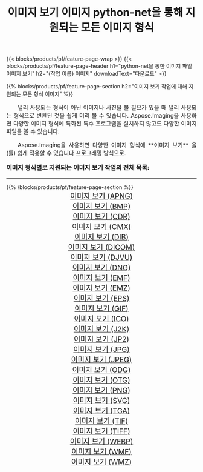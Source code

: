 ﻿---
title: 이미지 보기 이미지 python-net을 통해 지원되는 모든 이미지 형식 
weight: 3920
url: /ko/python-net/viewer/ 
lang: ko
langdirlevel: 2
locales: zh-hans,ja,it,ru,de,es,fr,nl,id,lt,pl,pt,vi,tr,ko,zh-hant,ar,hi,th,sv,cs,uk,he
description: Aspose.Imaging을 사용하면 python-net을 통해 쉽게 이미지 보기 이미지를 만들 수 있습니다.
---

{{< blocks/products/pf/feature-page-wrap >}}
{{< blocks/products/pf/feature-page-header h1="python-net을 통한 이미지 파일 이미지 보기" h2="{작업 이름} 이미지" downloadText="다운로드" >}}


{{% blocks/products/pf/feature-page-section  h2="이미지 보기 작업에 대해 지원되는 모든 형식 이미지" %}}
<p align="justify" style="text-indent:2em;font-size:15px;">
널리 사용되는 형식이 아닌 이미지나 사진을 볼 필요가 있을 때 널리 사용되는 형식으로 변환된 것을 쉽게 미리 볼 수 있습니다. Aspose.Imaging을 사용하면 다양한 이미지 형식에 특화된 특수 프로그램을 설치하지 않고도 다양한 이미지 파일을 볼 수 있습니다.
</p>
<p align="justify" style="text-indent:2em;font-size:15px;">
Aspose.Imaging을 사용하면 다양한 이미지 형식에 **이미지 보기** 을(를) 쉽게 적용할 수 있습니다 프로그래밍 방식으로. 
</p>
<h3 style="margin-top:16px;">
이미지 형식별로 지원되는 이미지 보기 작업의 전체 목록:
</h3>
<hr/>
{{% /blocks/products/pf/feature-page-section %}}
<div class="container-fluid productfamilypage bg-gray">
    <div class="convertypes bg-gray agp-content section">
        <div class="container">
		<div class="row other-converters" style="gap: 10px;font-size: 19px;text-align:center;">
		    <div class='col-md-3 other-converter remove-lp remove-rp'><a href="/imaging/ko/python-net/viewer/apng/" style="padding:15px;">이미지 보기 (APNG)</a></div><div class='col-md-3 other-converter remove-lp remove-rp'><a href="/imaging/ko/python-net/viewer/bmp/" style="padding:15px;">이미지 보기 (BMP)</a></div><div class='col-md-3 other-converter remove-lp remove-rp'><a href="/imaging/ko/python-net/viewer/cdr/" style="padding:15px;">이미지 보기 (CDR)</a></div><div class='col-md-3 other-converter remove-lp remove-rp'><a href="/imaging/ko/python-net/viewer/cmx/" style="padding:15px;">이미지 보기 (CMX)</a></div><div class='col-md-3 other-converter remove-lp remove-rp'><a href="/imaging/ko/python-net/viewer/dib/" style="padding:15px;">이미지 보기 (DIB)</a></div><div class='col-md-3 other-converter remove-lp remove-rp'><a href="/imaging/ko/python-net/viewer/dicom/" style="padding:15px;">이미지 보기 (DICOM)</a></div><div class='col-md-3 other-converter remove-lp remove-rp'><a href="/imaging/ko/python-net/viewer/djvu/" style="padding:15px;">이미지 보기 (DJVU)</a></div><div class='col-md-3 other-converter remove-lp remove-rp'><a href="/imaging/ko/python-net/viewer/dng/" style="padding:15px;">이미지 보기 (DNG)</a></div><div class='col-md-3 other-converter remove-lp remove-rp'><a href="/imaging/ko/python-net/viewer/emf/" style="padding:15px;">이미지 보기 (EMF)</a></div><div class='col-md-3 other-converter remove-lp remove-rp'><a href="/imaging/ko/python-net/viewer/emz/" style="padding:15px;">이미지 보기 (EMZ)</a></div><div class='col-md-3 other-converter remove-lp remove-rp'><a href="/imaging/ko/python-net/viewer/eps/" style="padding:15px;">이미지 보기 (EPS)</a></div><div class='col-md-3 other-converter remove-lp remove-rp'><a href="/imaging/ko/python-net/viewer/gif/" style="padding:15px;">이미지 보기 (GIF)</a></div><div class='col-md-3 other-converter remove-lp remove-rp'><a href="/imaging/ko/python-net/viewer/ico/" style="padding:15px;">이미지 보기 (ICO)</a></div><div class='col-md-3 other-converter remove-lp remove-rp'><a href="/imaging/ko/python-net/viewer/j2k/" style="padding:15px;">이미지 보기 (J2K)</a></div><div class='col-md-3 other-converter remove-lp remove-rp'><a href="/imaging/ko/python-net/viewer/jp2/" style="padding:15px;">이미지 보기 (JP2)</a></div><div class='col-md-3 other-converter remove-lp remove-rp'><a href="/imaging/ko/python-net/viewer/jpg/" style="padding:15px;">이미지 보기 (JPG)</a></div><div class='col-md-3 other-converter remove-lp remove-rp'><a href="/imaging/ko/python-net/viewer/jpeg/" style="padding:15px;">이미지 보기 (JPEG)</a></div><div class='col-md-3 other-converter remove-lp remove-rp'><a href="/imaging/ko/python-net/viewer/odg/" style="padding:15px;">이미지 보기 (ODG)</a></div><div class='col-md-3 other-converter remove-lp remove-rp'><a href="/imaging/ko/python-net/viewer/otg/" style="padding:15px;">이미지 보기 (OTG)</a></div><div class='col-md-3 other-converter remove-lp remove-rp'><a href="/imaging/ko/python-net/viewer/png/" style="padding:15px;">이미지 보기 (PNG)</a></div><div class='col-md-3 other-converter remove-lp remove-rp'><a href="/imaging/ko/python-net/viewer/svg/" style="padding:15px;">이미지 보기 (SVG)</a></div><div class='col-md-3 other-converter remove-lp remove-rp'><a href="/imaging/ko/python-net/viewer/tga/" style="padding:15px;">이미지 보기 (TGA)</a></div><div class='col-md-3 other-converter remove-lp remove-rp'><a href="/imaging/ko/python-net/viewer/tif/" style="padding:15px;">이미지 보기 (TIF)</a></div><div class='col-md-3 other-converter remove-lp remove-rp'><a href="/imaging/ko/python-net/viewer/tiff/" style="padding:15px;">이미지 보기 (TIFF)</a></div><div class='col-md-3 other-converter remove-lp remove-rp'><a href="/imaging/ko/python-net/viewer/webp/" style="padding:15px;">이미지 보기 (WEBP)</a></div><div class='col-md-3 other-converter remove-lp remove-rp'><a href="/imaging/ko/python-net/viewer/wmf/" style="padding:15px;">이미지 보기 (WMF)</a></div><div class='col-md-3 other-converter remove-lp remove-rp'><a href="/imaging/ko/python-net/viewer/wmz/" style="padding:15px;">이미지 보기 (WMZ)</a></div>
                </div>
        </div>
    </div>
</div>
<br/>
